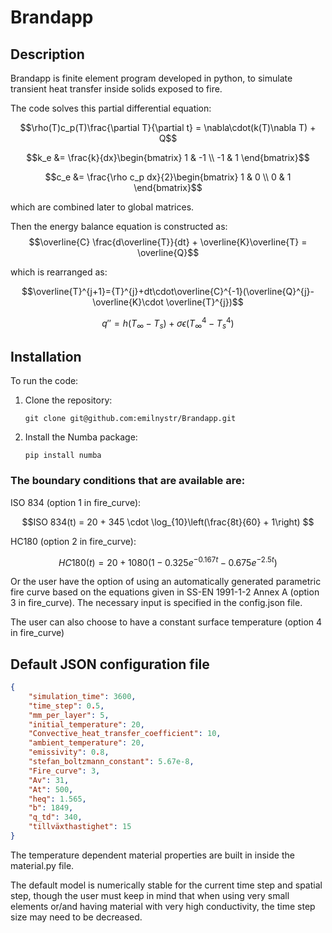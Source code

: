 # Brandapp

## Description
Brandapp is finite element program developed in python, to simulate transient heat transfer inside solids exposed to fire.

The code solves this partial differential equation:

$$\rho(T)c_p(T)\frac{\partial T}{\partial t} = \nabla\cdot(k(T)\nabla T) + Q$$



$$k_e &= \frac{k}{dx}\begin{bmatrix}
1 & -1 \\ 
-1 & 1
\end{bmatrix}$$ 

$$c_e &= \frac{\rho c_p dx}{2}\begin{bmatrix}
1 & 0 \\ 
0 & 1
\end{bmatrix}$$

which are combined later to global matrices.

Then the energy balance equation is constructed as:
$$\overline{C} \frac{d\overline{T}}{dt} + \overline{K}\overline{T} = \overline{Q}$$

which is rearranged as:

$$\overline{T}^{j+1}={T}^{j}+dt\cdot\overline{C}^{-1}(\overline{Q}^{j}-\overline{K}\cdot \overline{T}^{j})$$

$$q'' = h(T_\infty - T_s) + \sigma\epsilon(T_\infty^4 - T_s^4)$$

## Installation
To run the code:

1. Clone the repository:
   ```
   git clone git@github.com:emilnystr/Brandapp.git
   ```

2. Install the Numba package:
   ```
   pip install numba
   ```


### The boundary conditions that are available are:
ISO 834 (option 1 in fire_curve):

$$ISO 834(t) = 20 + 345 \cdot \log_{10}\left(\frac{8t}{60} + 1\right) $$

HC180 (option 2 in fire_curve): 

$$HC180(t) = 20 + 1080 \left(1 - 0.325 e^{-0.167 t} - 0.675 e^{-2.5 t}\right)$$

Or the user have the option of using an automatically generated parametric fire curve based on the equations given in SS-EN 1991-1-2 Annex A (option 3 in fire_curve). The necessary input is specified in the config.json file. 

The user can also choose to have a constant surface temperature (option 4 in fire_curve)


## Default JSON configuration file

```json
{
    "simulation_time": 3600,
    "time_step": 0.5,
    "mm_per_layer": 5,
    "initial_temperature": 20,
    "Convective_heat_transfer_coefficient": 10,
    "ambient_temperature": 20,
    "emissivity": 0.8,
    "stefan_boltzmann_constant": 5.67e-8,
    "Fire_curve": 3,
    "Av": 31,
    "At": 500,
    "heq": 1.565,
    "b": 1849,
    "q_td": 340,
    "tillväxthastighet": 15
}
```
The temperature dependent material properties are built in inside the material.py file.

The default model is numerically stable for the current time step and spatial step, though the user must keep in mind that when using very small elements or/and having material with very high conductivity, the time step size may need to be decreased.


